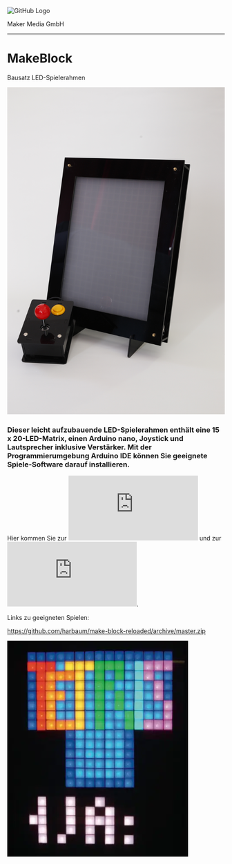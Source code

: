 ![GitHub Logo](http://www.heise.de/make/icons/make_logo.png)

Maker Media GmbH
*** 

# MakeBlock
Bausatz LED-Spielerahmen 

![Picture](https://github.com/MakeMagazinDE/MakeBlock/blob/master/Picture.jpg) 


### Dieser leicht aufzubauende LED-Spielerahmen enthält eine 15 x 20-LED-Matrix, einen Arduino nano, Joystick und Lautsprecher inklusive Verstärker. Mit der Programmierumgebung Arduino IDE können Sie geeignete Spiele-Software darauf installieren.

Hier kommen Sie zur ![Teileliste](https://github.com/MakeMagazinDE/MakeBlock/blob/master/Teileliste/Bauteile.pdf) und zur ![Bauanleitung](https://github.com/MakeMagazinDE/MakeBlock/blob/master/Bauanleitung/Bauanleitung.pdf).

Links zu geeigneten Spielen:

https://github.com/harbaum/make-block-reloaded/archive/master.zip

![Picture](https://github.com/MakeMagazinDE/MakeBlock/blob/master/tn_tetris_hw11.slr_SO.jpg) 


